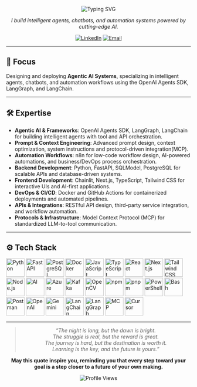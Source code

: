 <p align="center">
  <img src="https://readme-typing-svg.demolab.com?font=Fira+Code&size=24&pause=1000&color=58A6FF&center=true&vCenter=true&width=435&lines=Hello+I'm+Hammad;Agentic+AI+Architect;Building+Intelligent+Agents" alt="Typing SVG" />
</p>

<p align="center">
  <em>I build intelligent agents, chatbots, and automation systems powered by cutting-edge AI.</em>
</p>

<p align="center">
  <a href="https://linkedin.com/in/devhammad0"><img src="https://img.shields.io/badge/LinkedIn-0077B5?style=flat-square&logo=linkedin&logoColor=white" alt="LinkedIn"></a>
  <a href="mailto:mhammad.inbox@gmail.com"><img src="https://img.shields.io/badge/Email-D14836?style=flat-square&logo=gmail&logoColor=white" alt="Email"></a>
</p>

---

## 🌟 Focus

Designing and deploying **Agentic AI Systems**, specializing in intelligent agents, chatbots, and automation workflows using the OpenAI Agents SDK, LangGraph, and LangChain.

---
## 🛠 Expertise

- **Agentic AI & Frameworks**: OpenAI Agents SDK, LangGraph, LangChain for building intelligent agents with tool and API orchestration.  
- **Prompt & Context Engineering**: Advanced prompt design, context optimization, system instructions and protocol-driven integration(MCP).  
- **Automation Workflows**: n8n for low-code workflow design, AI-powered automations, and business/DevOps process orchestration.  
- **Backend Development**: Python, FastAPI, SQLModel, PostgreSQL for scalable APIs and database-driven systems.  
- **Frontend Development**: Chainlit, Next.js, TypeScript, Tailwind CSS for interactive UIs and AI-first applications.  
- **DevOps & CI/CD**: Docker and GitHub Actions for containerized deployments and automated pipelines.  
- **APIs & Integrations**: RESTful API design, third-party service integration, and workflow automation.  
- **Protocols & Infrastructure**: Model Context Protocol (MCP) for standardized LLM-to-tool communication.  

---

## ⚙️ Tech Stack


<p>
  <img src="https://skillicons.dev/icons?i=python"      width="50" alt="Python" />
  <img src="https://skillicons.dev/icons?i=fastapi"     width="50" alt="FastAPI" />
  <img src="https://skillicons.dev/icons?i=postgresql"  width="50" alt="PostgreSQL" />
  <img src="https://skillicons.dev/icons?i=docker"      width="50" alt="Docker" />
  <img src="https://skillicons.dev/icons?i=js"          width="50" alt="JavaScript" />
  <img src="https://skillicons.dev/icons?i=ts"          width="50" alt="TypeScript" />
  <img src="https://skillicons.dev/icons?i=react"       width="50" alt="React" />
  <img src="https://skillicons.dev/icons?i=nextjs"      width="50" alt="Next.js" />
  <img src="https://skillicons.dev/icons?i=tailwind"    width="50" alt="Tailwind CSS" />
  <img src="https://skillicons.dev/icons?i=nodejs"      width="50" alt="Node.js" />
  <img src="https://skillicons.dev/icons?i=ai"          width="50" alt="AI" />
  <img src="https://skillicons.dev/icons?i=azure"       width="50" alt="Azure" />
  <img src="https://skillicons.dev/icons?i=kafka"       width="50" alt="Kafka" />
  <img src="https://skillicons.dev/icons?i=opencv"      width="50" alt="OpenCV" />
  <img src="https://skillicons.dev/icons?i=npm"         width="50" alt="npm" />
  <img src="https://skillicons.dev/icons?i=pnpm"        width="50" alt="pnpm" />
  <img src="https://skillicons.dev/icons?i=powershell"  width="50" alt="PowerShell" />
  <img src="https://skillicons.dev/icons?i=bash"        width="50" alt="Bash" />
  <img src="https://skillicons.dev/icons?i=postman"        width="50" alt="Postman" />
  <img src="https://registry.npmmirror.com/@lobehub/icons-static-png/latest/files/dark/openai.png" width="50" alt="OpenAI" />
  <img src="https://registry.npmmirror.com/@lobehub/icons-static-png/latest/files/dark/gemini-color.png" width="50" alt="Gemini" />
  <img src="https://registry.npmmirror.com/@lobehub/icons-static-png/latest/files/dark/langchain.png" width="50" alt="LangChain" />
  <img src="https://registry.npmmirror.com/@lobehub/icons-static-png/latest/files/dark/langgraph.png" width="50" alt="LangGraph" />
  <img src="https://registry.npmmirror.com/@lobehub/icons-static-png/latest/files/dark/mcp.png" width="50" alt="MCP" />
  <img src="https://registry.npmmirror.com/@lobehub/icons-static-png/latest/files/dark/cursor.png" width="50" alt="Cursor" />
<p>

---

<blockquote align="center">
  <em>
    “The night is long, but the dawn is bright.<br/>
    The struggle is real, but the reward is great.<br/>
    The journey is hard, but the destination is worth it.<br/>
    Learning is the key, and the future is yours.”
  </em>
</blockquote>

<p align="center">
  <strong>
    May this quote inspire you, reminding you that every step toward your goal  
    is a step closer to a future of your own making.
  </strong>
</p>


<p align="center">
  <img src="https://komarev.com/ghpvc/?username=devhammad0&label=Profile%20Views&color=58A6FF&style=flat-square" alt="Profile Views" />
</p>
